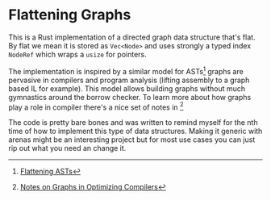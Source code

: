 # Flattening Graphs

This is a Rust implementation of a directed graph data structure that's flat.
By flat we mean it is stored as `Vec<Node>` and uses strongly a typed index
`NodeRef` which wraps a `usize` for pointers.

The implementation is inspired by a similar model for ASTs[^1] graphs are
pervasive in compilers and program analysis (lifting assembly to a graph based
IL for example). This model allows building graphs without much gymnastics around
the borrow checker. To learn more about how graphs play a role in compiler
there's a nice set of notes in [^2]

The code is pretty bare bones and was written to remind myself for the nth time
of how to implement this type of data structures. Making it generic with arenas
might be an interesting project but for most use cases you can just rip out what
you need an change it.

[^1]: [Flattening ASTs](https://www.cs.cornell.edu/~asampson/blog/flattening.html)

[^2]: [Notes on Graphs in Optimizing Compilers](https://www.cs.umb.edu/~offner/files/flow_graph.pdf)

